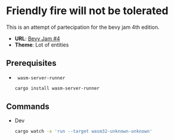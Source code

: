 # Friendly fire will not be tolerated

This is an attempt of partecipation for the bevy jam 4th edition.

* **URL**: [Bevy Jam #4](https://itch.io/jam/bevy-jam-4)
* **Theme**: Lot of entities

## Prerequisites

* ` wasm-server-runner`
  ```bash
  cargo install wasm-server-runner
  ```

## Commands

- Dev
  ```bash
  cargo watch -x 'run --target wasm32-unknown-unknown'
  ```
